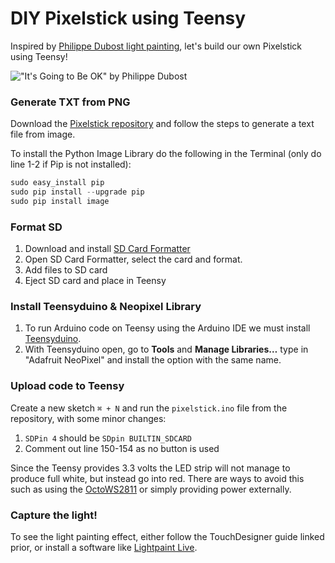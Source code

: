 # DIY Pixelstick using Teensy

Inspired by [Philippe Dubost light painting](https://www.youtube.com/watch?v=Hau4WGgDPHA), let's build our own Pixelstick using Teensy!

![&quot;It&apos;s Going to Be OK&quot; by Philippe Dubost](https://scontent-arn2-1.xx.fbcdn.net/v/t1.0-9/91521406_10157302808901219_5205234096254484480_o.jpg?_nc_cat=102&_nc_sid=8024bb&_nc_ohc=gEOq93riJa8AX-akxcw&_nc_ht=scontent-arn2-1.xx&oh=108c18efaa81be4a4f96851be67f7009&oe=5EBAB124)

### Generate TXT from PNG

Download the [Pixelstick repository](https://github.com/LucasBerbesson/pixelstick) and follow the steps to generate a text file from image. 

To install the Python Image Library do the following in the Terminal \(only do line 1-2 if Pip is not installed\):

```python
sudo easy_install pip
sudo pip install --upgrade pip
sudo pip install image
```

### Format SD

1. Download and install [SD Card Formatter](https://www.sdcard.org/downloads/formatter/)
2. Open SD Card Formatter, select the card and format.
3. Add files to SD card
4. Eject SD card and place in Teensy

### Install Teensyduino & Neopixel Library

1. To run Arduino code on Teensy using the Arduino IDE we must install [Teensyduino](https://www.pjrc.com/teensy/td_download.html).
2. With Teensyduino open, go to **Tools** and **Manage Libraries…** type in "Adafruit NeoPixel" and install the option with the same name.

### Upload code to Teensy

Create a new sketch `⌘ + N` and run the `pixelstick.ino` file from the repository, with some minor changes:

1. `SDPin 4` should be `SDpin BUILTIN_SDCARD` 
2. Comment out line 150-154 as no button is used

Since the Teensy provides 3.3 volts the LED strip will not manage to produce full white, but instead go into red. There are ways to avoid this such as using the [OctoWS2811](https://www.pjrc.com/teensy/td_libs_OctoWS2811.html) or simply providing power externally.

### Capture the light!

To see the light painting effect, either follow the TouchDesigner guide linked prior, or install a software like [Lightpaint Live](https://lightpaintlive.com/). 

